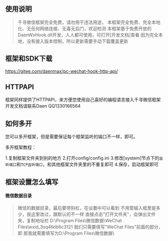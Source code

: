 ## 使用说明

> 千寻微信框架完全免费，请勿用于违法用途，
> 本框架完全免费、完全本地化、无任何网络连接、无毒无后门，欢迎检测
> 本框架基于免费开放的DaenWxHook.dll开发，人人都可使用，可打开[开发文档]查看
> 因为完全本地，没有接入版本控制，所以更新需要手动下载覆盖更新

## 框架和SDK下载
https://gitee.com/daenmax/pc-wechat-hook-http-api/

## HTTPAPI

框架同样提供了HTTPAPI，来方便您使用自己喜好的编程语言接入千寻微信框架
开发文档请联系Daen QQ1330166564

## 如何多开
您可以多开框架，但是需要保证每个框架监听的端口不一样，即可。

多开框架教程：

1.复制框架文件夹到别的地方
2.打开config/config.ini
3.修改[system]节点下的`监听端口`和`TCP监听端口`，和其他框架文件夹里的不重复即可
4.保存，启动框架即可

## 框架设置怎么填写

#### 微信数据目录

> 微信的数据目录，最后要带斜杠，在设置中可以看到
> 不用管输入框里是多少，我这里改过，跟默认的不一样
> 直接点击"打开文件夹"，会弹出文件夹，复制地址栏
D:\Program Files\微信数据\WeChat Files\wxid_3sq4tklb6c3121
我们只需要填写"WeChat Files"前面的部分，即
> 那我就需要填写为D:\Program Files\微信数据\